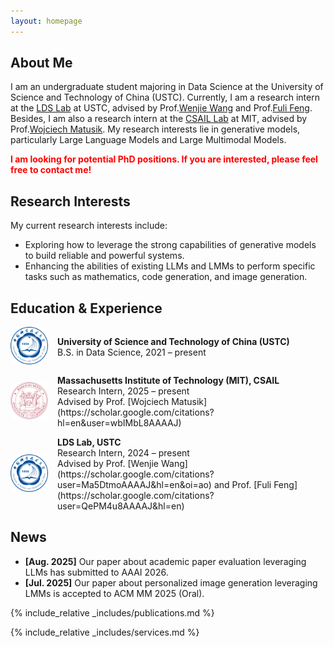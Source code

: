 ```yaml
---
layout: homepage
---
```


## About Me

I am an undergraduate student majoring in Data Science at the University of Science and Technology of China (USTC). Currently, I am a research intern at the [LDS Lab](https://data-science.ustc.edu.cn/_upload/tpl/15/04/5380/template5380/index.html) at USTC, advised by Prof.[Wenjie Wang](https://scholar.google.com/citations?user=Ma5DtmoAAAAJ&hl=en) and Prof.[Fuli Feng](https://scholar.google.com/citations?user=QePM4u8AAAAJ&hl=en). Besides, I am also a research intern at the [CSAIL Lab](https://www.csail.mit.edu/) at MIT, advised by Prof.[Wojciech Matusik](https://scholar.google.com/citations?hl=en&user=wbIMbL8AAAAJ). My research interests lie in generative models, particularly Large Language Models and Large Multimodal Models.

**<span style="color:red">I am looking for potential PhD positions. If you are interested, please feel free to contact me!</span>**

## Research Interests

My current research interests include:
- Exploring how to leverage the strong capabilities of generative models to build reliable and powerful systems.
- Enhancing the abilities of existing LLMs and LMMs to perform specific tasks such as mathematics, code generation, and image generation.

## Education & Experience

<div style="display: flex; align-items: center; margin-bottom: 1em;">
  <div style="flex: 0 0 60px; text-align: center; margin-right: 15px;">
    <img src="assets/img/ustc.png" alt="USTC Logo" style="width:60px; border-radius: 8px;">
  </div>
  <div>
    <strong>University of Science and Technology of China (USTC)</strong><br>
    B.S. in Data Science, 2021 – present
  </div>
</div>

<div style="display: flex; align-items: center; margin-bottom: 1em;">
  <div style="flex: 0 0 60px; text-align: center; margin-right: 15px;">
    <img src="assets/img/mit.png" alt="MIT Logo" style="width:60px; border-radius: 8px;">
  </div>
  <div>
    <strong>Massachusetts Institute of Technology (MIT), CSAIL</strong><br>
    Research Intern, 2025 – present<br>
    Advised by Prof. [Wojciech Matusik](https://scholar.google.com/citations?hl=en&user=wbIMbL8AAAAJ)
  </div>
</div>

<div style="display: flex; align-items: center; margin-bottom: 1em;">
  <div style="flex: 0 0 60px; text-align: center; margin-right: 15px;">
    <img src="assets/img/ustc.png" alt="USTC Logo" style="width:60px; border-radius: 8px;">
  </div>
  <div>
    <strong>LDS Lab, USTC</strong><br>
    Research Intern, 2024 – present<br>
    Advised by Prof. [Wenjie Wang](https://scholar.google.com/citations?user=Ma5DtmoAAAAJ&hl=en&oi=ao) and Prof. [Fuli Feng](https://scholar.google.com/citations?user=QePM4u8AAAAJ&hl=en)
  </div>
</div>


## News

- **[Aug. 2025]** Our paper about academic paper evaluation leveraging LLMs has submitted to AAAI 2026.
- **[Jul. 2025]** Our paper about personalized image generation leveraging LMMs is accepted to ACM MM 2025 (Oral).

{% include_relative _includes/publications.md %}

{% include_relative _includes/services.md %}
